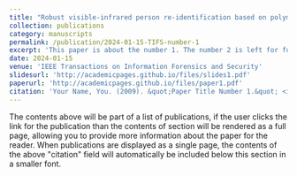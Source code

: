 ```yaml
---
title: "Robust visible-infrared person re-identification based on polymorphic mask and wavelet graph convolutional network"
collection: publications
category: manuscripts
permalink: /publication/2024-01-15-TIFS-number-1
excerpt: 'This paper is about the number 1. The number 2 is left for future work.'
date: 2024-01-15
venue: 'IEEE Transactions on Information Forensics and Security'
slidesurl: 'http://academicpages.github.io/files/slides1.pdf'
paperurl: 'http://academicpages.github.io/files/paper1.pdf'
citation: 'Your Name, You. (2009). &quot;Paper Title Number 1.&quot; <i>Journal 1</i>. 1(1).'
---
```


The contents above will be part of a list of publications, if the user clicks the link for the publication than the contents of section will be rendered as a full page, allowing you to provide more information about the paper for the reader. When publications are displayed as a single page, the contents of the above "citation" field will automatically be included below this section in a smaller font.
